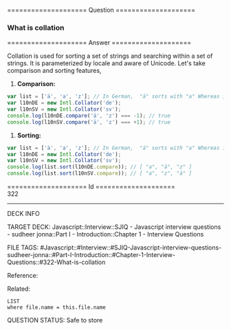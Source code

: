 ==================== Question ====================  

### What is collation  

==================== Answer ====================  

Collation is used for sorting a set of strings and searching within a set of
strings. It is parameterized by locale and aware of Unicode. Let's take
comparison and sorting features,

1. **Comparison:**

```javascript
var list = ['ä', 'a', 'z']; // In German,  "ä" sorts with "a" Whereas in Swedish, "ä" sorts after "z"
var l10nDE = new Intl.Collator('de');
var l10nSV = new Intl.Collator('sv');
console.log(l10nDE.compare('ä', 'z') === -1); // true
console.log(l10nSV.compare('ä', 'z') === +1); // true
```

1. **Sorting:**

```javascript
var list = ['ä', 'a', 'z']; // In German,  "ä" sorts with "a" Whereas in Swedish, "ä" sorts after "z"
var l10nDE = new Intl.Collator('de');
var l10nSV = new Intl.Collator('sv');
console.log(list.sort(l10nDE.compare)); // [ "a", "ä", "z" ]
console.log(list.sort(l10nSV.compare)); // [ "a", "z", "ä" ]
```

==================== Id ====================  
322
<!--ID: 1707879808814-->

---

DECK INFO

TARGET DECK: Javascript::Interview::SJIQ - Javascript interview questions - sudheer jonna::Part I - Introduction::Chapter 1 - Interview Questions

FILE TAGS: #Javascript::#Interview::#SJIQ-Javascript-interview-questions-sudheer-jonna::#Part-I-Introduction::#Chapter-1-Interview-Questions::#322-What-is-collation

Reference:

Related:

```dataview
LIST
where file.name = this.file.name
```
QUESTION STATUS: Safe to store
